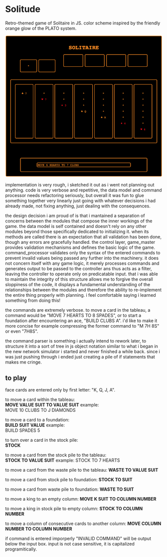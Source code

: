 # Solitude
Retro-themed game of Solitaire in JS. color scheme inspired by the friendly orange glow of the PLATO system.

![screenshot of game running](/screenshot.png)

implementation is very rough, i sketched it out as i went not planning out anything. code is very verbose and repetitive, the data model
and command processor needs refactoring seriously, but overall it was fun to glue something together very linearly just going with whatever
decisions i had already made, not fixing anything, just dealing with the consequences.

the design decision i am proud of is that i mantained a separation of concerns between the modules that compose the inner workings of the game.
the data model is self contained and doesn't rely on any other modules beyond those specifically dedicated to initializing it.
when its methods are called there is an expectation that all validation
has been done, though any errors are gracefully handled. the control layer, game_master provides validation mechanisms and defines the basic 
logic of the game. command_processor validates only the syntax of the entered commands to prevent invalid values being passed any further into 
the machinery. it does not concern itself with any game logic, it merely processes commands and generates output to be passed to the controller
ans thus acts as a filter, leaving the controller to operate only on predicatable input. that i was able to maintain the integrity of this
structure allows me to forgive the overall sloppiness of the code, it displays a fundamental understanding of the relationships between the 
modules and therefore the ability to re-implement the entire thing properly with planning. i feel comfortable saying i learned something from 
doing this!

the commands are extremely verbose. to move a card in the tableau, a command would be "MOVE 7 HEARTS TO 8 SPADES", or to start a foundation
after encountering an ace, "BUILD CLUBS A". i'd like to make it more concise for example compressing the former command to "M 7H 8S" or even
"7H8S".

the command parser is something i actually intend to rework later, to structure it into a sort of tree in js object notation similar to what 
i began in the new network simulator i started and never finished a while back. since i was just pushing through i ended just creating a pile 
of if statements that makes me cringe.

## to play
face cards are entered only by first letter: "K, Q, J, A".

to move a card within the tableau:  
**MOVE VALUE SUIT TO VALUE SUIT** 
example:  
MOVE 10 CLUBS TO J DIAMONDS 

to move a card to a foundation:  
**BUILD SUIT VALUE**
example:  
BUILD SPADES 5  

to turn over a card in the stock pile:  
**STOCK**
  
to move a card from the stock pile to the tableau:  
**STOCK TO VALUE SUIT**
example:
STOCK TO 7 HEARTS

to move a card from the waste pile to the tableau:
**WASTE TO VALUE SUIT**

to move a card from stock pile to foundation:
**STOCK TO SUIT**

to move a card from waste pile to foundation:
**WASTE TO SUIT**

to move a king to an empty column:
**MOVE K SUIT TO COLUMN NUMBER**

to move a king in stock pile to empty column:
**STOCK TO COLUMN NUMBER**

to move a column of consecutive cards to another column:
**MOVE COLUMN NUMBER TO COLUMN NUMBER**

if command is entered imporperly "INVALID COMMAND" will be output below the input box.
input is not case sensitive, it is capitalized programitically.


